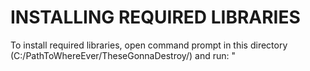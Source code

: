 # INSTALLING REQUIRED LIBRARIES

To install required libraries, open command prompt in this directory (C:/PathToWhereEver/TheseGonnaDestroy/)
and run: "
